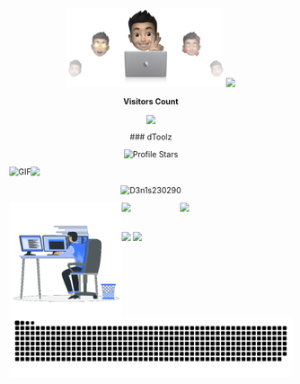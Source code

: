 <div align = "center">
    <img height = "140px" src = "https://github.com/JahidHasanCO/JahidHasanCo/blob/main/cover%20jahid%20hasan.png" >
  <img height = "140px" src = "https://user-images.githubusercontent.com/92947069/183311882-d6cec5b0-18e8-48cf-a551-098f295fbce5.gif" >
  <br><p align="center"><b>Visitors Count</b></p>
  <p align="center"><img align="center" src="https://profile-counter.glitch.me/{D3n1s230290}/count.svg" /></p>
</div>



<!-- <p align=center><img width=90% src="banner.gif"></img></p> -->
<p align=center>
### dToolz
 </p>
 
 <p align="center"> <img 
     src="https://img.shields.io/badge/dynamic/json?&label=Total%20Stars&color=008042&style=flat&style=for-the-badge&query=%24.stars&url=https://api.github-star-counter.workers.dev/user/D3n1s230290" 
     alt="Profile Stars">
</img>
</img> </p>

<img align="left" alt="GIF" src="https://i.imgur.com/VpzdAVQ.gif" />
  <img height = "140px" src = "https://camo.githubusercontent.com/f25f41351635d24237d5a8ed8dae7c8f636ecfca082ea1986629482a86cedf37/68747470733a2f2f626c656163682e6465762f7374617469632f696d672f747970696e672e77656270" >
<p align="center"> <img src="https://github-readme-stats.vercel.app/api?username=dToolzProjects&theme=material-palenight&show_icons=true" alt="D3n1s230290" /> </p>

<img align='right' src="https://media.giphy.com/media/M9gbBd9nbDrOTu1Mqx/giphy.gif" width="200" >


<img align='left' src="https://raw.githubusercontent.com/vhtnguyen/vhtnguyen/main/assets/Right_Side.gif" width="200" >
<p align="left">
  <a href="https://skillicons.dev">
    <img src="https://skillicons.dev/icons?i=cs,dotnet,java,py,nodejs&theme=dark" />
  </a>
</p>

<br>
</div>

<img align='center' src="https://raw.githubusercontent.com/Sutil/Sutil/2b2fad3bf54522bb30c8c170591fc68ff51b69e6/github-contribution-grid-snake2.svg" >
<img align='center' src="https://camo.githubusercontent.com/ffa3c829530ea5da56c5c5d2c4f585010a0343ca36048e9e1f77357bd2634473/68747470733a2f2f72616e642d78797a2e6e6f772e73682f6170692f68656c6c6f" >
<img align='center' src="https://raw.githubusercontent.com/guilhermelim/guilhermelim/output/github-contribution-grid-snake.svg" >

